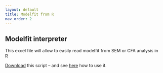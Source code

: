 ```yaml
---
layout: default
title: Modelfit from R
nav_order: 2
---
```




## Modelfit interpreter

This excel file will allow to easily read modelfit from SEM or CFA analysis in R  

[Download](/download/Modelfit.from.R.xlsx) this script – and see [here](/docs/Screening/#correlation-table) how to use it.
